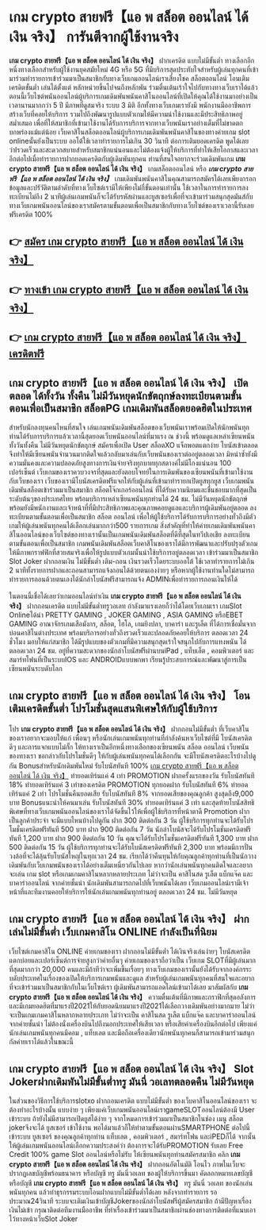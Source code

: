 # เกม crypto สายฟรี【แอ พ สล็อต ออนไลน์ ได้ เงิน จริง】  การันตีจากผู้ใช้งานจริง

**เกม crypto สายฟรี【แอ พ สล็อต ออนไลน์ ได้ เงิน จริง】** ฝากเครดิต แบบไม่มีขั้นต่ำ  ทางเลือกอีกหนึ่งทางเลือกสำหรับผู้ใช้งานยุคสมัยใหม่ 4G หรือ 5G ที่มีบริการสุดประทับใจสำหรับผู้เล่นทุกคนที่เข้ามาร่วมทำรายการเข้าร่วมมาเป็นสมาชิกกับทางเว็บเกมออนไลน์เราเสี่ยงโชค สล็อตออนไลน์ โอนเติมเครดิตขั้นต่ำ เล่นได้ตั้งแต่ หลักหน่วยขึ้นไปจนถึงหลักพัน ร่วมตื่นเต้นเร้าใจไปกับทางทางเว็บเราได้แล้วตอนนี้เว็บไซต์พนันออนไลน์ผู้บริการเกมเดิมพันพนันคาสิโนออนไลน์ที่เปิดให้คุณได้ใช้งานมาอย่างเป็นเวลานานมากกว่า 5 ปี มีภาพที่ดูสมจริง ระบบ 3 มิติ
อีกทั้งทางเว็บเกมเรายังมี พนักงานมืออาชีพการสร้างเว็บที่คอยให้บริการ  รวมไปถึงพัฒนารูปแบบตัวเกมให้มีความน่าใช้งานและมีประสิทธิภาพอยู่สม่ำเสมอ เพื่อที่ให้สมาชิกที่เข้ามาใช้งานได้รับการบริการจากทางเว็บพนันเราอย่างเต็มที่ไม่ขาดตกบกพร่องแม้แต่น้อย เว็บคาสิโนสล็อตออนไลน์ผู้บริการเกมเดิมพันพนันคาสิโนของทางค่ายเกม slot onlineนั้นยังเป็นระบบ ออโต้ใช้เวลาทำรายการไม่เกิน 30 วินาที ต่อการเติมยอดเครดิต พูดได้เลยว่าIรวดเร็วและสะดวกสบายสำหรับสมาชิกแน่นอนและไม่ต้องแจ้งผู้ให้บริการที่ทำให้เสียโอกาสและเวลาอีกต่อไปเมื่อทำรายการฝากยอดเครดิตกับผู้เดิมพันทุกคน
ท่านที่สนใจอยากจะร่วมเดิมพันเกม **เกม crypto สายฟรี【แอ พ สล็อต ออนไลน์ ได้ เงิน จริง】** เกมสล็อตออนไลน์ หรือ ***เกม crypto สายฟรี【แอ พ สล็อต ออนไลน์ ได้ เงิน จริง】*** เกมเดิมพันพนันคาสิโนคุณสามารถสมัครได้เลยเพียงกรอกข้อมูลและปรัวัติตามลำดับที่ทางเว็บไซต์เรามีให้เพียงไม่กี่ขั้นตอนเท่านั้น ใช้เวลาในการทำรายการลงทะเบียนไม่ถึง 2 นาทีผู้เล่นเกมพนันก็จะได้รับรหัสผ่านและยูสเซอร์เพื่อที่จะเข้ามาร่วมสนุกสุดมันส์กับทางเว็บเกมพนันออนไลน์ของเราสมัครตามขั้นตอนเพื่อเป็นสมาชิกกับทางเว็บไซต์ของเราเวลานี้รับเลยฟรีเครดิต 100%

## 👉 [สมัคร เกม crypto สายฟรี【แอ พ สล็อต ออนไลน์ ได้ เงิน จริง】](https://archa888.com/)
## 👉 [ทางเข้า เกม crypto สายฟรี【แอ พ สล็อต ออนไลน์ ได้ เงิน จริง】](https://archa888.com/)
## 👉 [เกม crypto สายฟรี【แอ พ สล็อต ออนไลน์ ได้ เงิน จริง】 เครดิตฟรี](https://archa888.com/)

## เกม crypto สายฟรี【แอ พ สล็อต ออนไลน์ ได้ เงิน จริง】 เปิดตลอด ได้ทั้งวัน ทั้งคืน ไม่มีวันหยุดนักขัตฤกษ์ลงทะเบียนตามขั้นตอนเพื่อเป็นสมาชิก สล็อตPG เกมเดิมพันสล็อตยอดฮิตในประเทศ

สำหรับนักลงทุนคนไหนที่สนใจ เล่นเกมพนันเดิมพันสล็อตของเว็บพนันเราพร้อมเปิดให้นักพนันทุกท่านได้รับการบริการแล้วเวลานี้สุดยอดเว็บพนันออนไลน์ที่มาแรง ณ ช่วงนี้ พร้อมดูแลเหล่าเซียนพนันทั้งวันทั้งคืน ไม่มีวันหยุดนักขัตฤกษ์ สมัครเพื่อเปิด User สล็อตXO แจ็กพอตแตกง่าย โบนัสเข้าตลอด จึงทำให้มีเซียนพนันจำนวนมากติดใจแล้วกลับมาเล่นกับเว็บพนันของเราต่ออยู่ตลอดเวลา มิหนำซ้ำยังมีความมั่นคงและความปลอดภัยสูงทางการเงินจ่ายจริงทุกบาททุกสตางค์ไม่มีโกงแน่นอน 100 เปอร์เซ็นต์ เว็บเกมของเราควบวงจรที่สุดและยังตอบโจทย์ในการเดิมพันของเซียนพนันที่เข้ามาใช้งานกับเว็บของเรา
เว็บของเรามีโบนัสเครดิตฟรีแจกให้กับผู้เล่นที่เข้ามาทำรายกเปิดยูสทุกยูส เว็บเกมพนันเดิมพันสล็อตเข้าร่วมมาเป็นสมาชิก สล็อตโจ๊กเกอร์ออนไลน์ ที่ได้รับความนิยมและชื่นชอบมากที่สุดเป็นระดับต้นๆของประเทศไทย พร้อมบริการเหล่าเซียนพนันทุกท่านได้ 24 ชม. ไม่มีวันหยุดนักขัตฤกษ์พร้อมยังมีพนักงานและเจ้าหน้าที่ที่มีประสิทธิภาพและคุณภาพคอยดูแลและบริการผู้เดิมพันอยู่ตลอด ลงทะเบียนตามขั้นตอนเพื่อเป็นสมาชิก สล็อต ออนไลน์ เพื่อให้ผู้ใช้บริการได้รับการบริการอย่างทั่วถึงมีตัวเกมให้ผู้เล่นพนันทุกคนได้เลือกเล่นมากกว่า500 รายการเกม
สิ่งสำคัญที่ทำให้ค่ายเกมเดิมพันพนันคาสิโนออนไลน์ของเว็บไซต์ของทางเรานั้นเป็นเกมพนันเดิมพันสล็อตที่ดีที่สุดในทวีปเอเชีย ลงทะเบียนตามขั้นตอนเพื่อเป็นสมาชิก  เกมพนันเดิมพันสล็อตเว็บคาสิโนของเราได้มีการพัฒนาและปรับปรุงตัวเกมให้มีภาพกราฟฟิกที่สวยสมจริงเพื่อให้รูปแบบตัวเกมนั้นน่าใช้บริการอยู่ตลอดเวลา เข้าร่วมมาเป็นสมาชิก Slot Joker ฝากถอนเงิน ไม่มีขั้นต่ำ เติม-ถอน เงินรวดเร็วโดยระบบออโต้ ใช้เวลาทำรายการไม่เกิน 2 นาทีทั้งรายการฝากและถอนสามารถแจ้งถอนได้ด้วยตนเองง่ายๆ หรือหากผู้ใช้งานท่านใดไม่สามารถทำรายการถอนด้วยตนเองได้นักล่าโบนัสฟรีสามารถแจ้ง ADMINเพื่อทำรายการถอนเงินให้ได้

ในตอนนี้เชื่อได้เลยว่าเกมออนไลน์ทำเงิน **เกม crypto สายฟรี【แอ พ สล็อต ออนไลน์ ได้ เงิน จริง】** ฝากถอนเครดิต แบบไม่มีขั้นต่ำทรูวอเลท กำลังมาแรงเลยก็ว่าได้โดยเว็บเกมเรา เกมSlot Onlineได้นำ PRETTY GAMING , JOKER GAMING , ASIA GAMING หรือEBET GAMING อาณาจักรเกมเสือมังกร, สล็อต, ไฮโล, เกมยิงปลา, บาคาร่า และรูเล็ต ที่ได้การเชื่อมั่นจากบ่อนคาสิโนต่างประเทศ พร้อมบริการอย่างทั่วถึงรวดเร็วและปลอดภัยคอยให้บริการ ตลอดเวลา 24 ชั่วโมง มอบให้แก่สมาชิก ได้มีรูปแบบของตัวเกมที่มีความสนุกสุดเร้าใจสนุกไปกับการแทงพนัน ได้ ตลอดเวลา 24 ชม. อยู่ที่ความสะดวกของนักล่าโบนัสฟรีผ่านบนiPad , แท็บเล็ต , คอมพิวเตอร์ และสมาร์ทโฟนที่เป็นระบบIOS และ ANDROIDแบบพกพา เรียนรู้ประสบการณ์และพัฒนาสู่การเป็นเซียนพนันระบดับโลก

## เกม crypto สายฟรี【แอ พ สล็อต ออนไลน์ ได้ เงิน จริง】 โอนเติมเครดิตขั้นต่ำ โปรโมชั่นสุดแสนพิเศษให้กับผู้ใช้บริการ

โปร **เกม crypto สายฟรี【แอ พ สล็อต ออนไลน์ ได้ เงิน จริง】** ฝากถอนไม่มีขั้นต่ำ ที่เว็บคาสิโนของเราอยากจะมอบให้แก่  เพื่อนๆ หรือนักเล่นเกมพนันทุกท่านที่กำลังค้นหาเว็บไซต์ที่มี โบนัสเครดิตดีๆ และการแจกแบบไม่กั๊ก ให้ทางเราเป็นอีกหนึ่งทางเลือกของเซียนพนัน สล็อต ออนไลน์ เว็บพนันของทางเรา ขอกล่าวกับโปรโมชั่นดีๆ ให้กับผู้เล่นพนันทุกคนได้เลือกกัน จะมีโบนัสเครดิตอะไรบ้างไปดูกัน
Bonusสำหรับนักเดิมพันใหม่ รับโบนัสทันที 100% [เกม crypto สายฟรี【แอ พ สล็อต ออนไลน์ ได้ เงิน จริง】](https://archa888.com/) ทำยอดเทิร์นแค่ 4 เท่า
 PROMOTION ฝากครั้งแรกของวัน รับโบนัสทันที 18% ทำยอดเทิร์นแค่ 3 เท่าของเครดิต
 PROMOTION ทุกยอดฝาก รับโบนัสทันที 6% ทำยอดเทิร์นแค่ 2 เท่า
โปรโมชั่นคืนยอดเสีย รับโบนัสทันที 8% จากยอดเสียของคุณลูกค้า สูงสุดถึง9,000 บาท
Bonusแนะนำให้คนมาเล่น รับโบนัสทันที 30% ทำยอดเทิร์นแค่ 3 เท่า
และสุดท้ายโบนัสสิทธิพิเศษที่ทางเว็บเกมพนันออนไลน์ของเราได้จัดขึ้นไว้ให้เพื่อผู้ใช้บริการที่หน้าตาดี  Promotion ฝากเป็นลูกค้าประจำ จะมีแบบไหนบ้างไปดูกัน
ฝาก 300 ติดต่อกัน 3 วัน ผู้ใช้บริการทุกท่านจะได้รับโปรโมชั่นเครดิตฟรีทันที 500 บาท
ฝาก 900 ติดต่อกัน 7 วัน นักล่าโบนัสจะได้รับโปรโมชั่นเครดิตฟรีทันที 1,200 บาท
ฝาก 900 ติดต่อกัน 10 วัน คุณจะได้รับโปรโมชั่นเครดิตฟรีทันที 1,300 บาท
ฝาก 500 ติดต่อกัน 15 วัน ผู้ใช้บริการทุกท่านจะได้รับโบนัสเครดิตฟรีทันที 2,300 บาท
พร้อมมีการปั่นวงล้อที่จะได้ลุ้นรับโบนัสใหญ่ในทุกเวลา 24 ชม. เรียกได้ว่าคืนทุนให้กับคุณลูกค้าทุกท่านที่เป็นนักวางเดิมพันกับเว็บเกมพนันของเราได้อย่างเต็มเหนี่ยวกันไปเลย หากว่านักเล่นพนันทุกคนติดใจและอยากจะเล่น เกม slot  หรือเกมเกมคาสิโนหลากหลายประเภท ไม่ว่าจะเป็น คาสิโนสด รูเล็ต แบ็กแจ๊ค และบาคาร่าออนไลน์ จากค่ายชั้นนำ นักเดิมพันสามารถกดไปที่เว็บพนันได้เลย เว็บเกมออนไลน์เรามีเจ้าหน้าที่และทีมงานคอยให้บริการให้นักเล่นเกมพนันทุกท่านอยู่ ตลอดเวลา 24 ชม. ไม่มีวันหยุด

## เกม crypto สายฟรี【แอ พ สล็อต ออนไลน์ ได้ เงิน จริง】 ฝากเล่นไม่มีขั้นต่ำ  เว็บเกมคาสิโน ONLINE กำลังเป็นที่นิยม

เว็บไซต์เกมคาสิโน ONLINE ค่ายเกมของเรา ฝากถอนไม่มีขั้นต่ำ ได้เงินจริงเล่นง่ายๆ โบนัสเครดิตแตกบ่อยและเปอร์เซ็นต์การจ่ายสูงกว่าค่ายอื่นๆ ค่ายเกมของเราถือว่าเป็น เว็บเกม SLOTที่มีผู้เล่นมากที่สุดมากกว่า 20,000 คนและมีถ้าทีว่าจะเพิ่มขึ้นเรื่อยๆ ทางเว็บเกมของเรานั้นยังได้รับจากองค์กรระบดับประเทศในเรื่องของเปิดให้บริการเกมพนันและดูแล สำหรับผู้เล่นเกมพนันทุกคนที่สนใจและอยากที่จะเข้าร่วมมาเป็นสมาชิกกับในเว็บไซต์เรา ผู้เดิมพันสามารถแอดไลน์เข้ามาได้เลย
	มาสัมผัสกับ **เกม crypto สายฟรี【แอ พ สล็อต ออนไลน์ ได้ เงิน จริง】** ความตื่นเต้นที่มีภาพและกราฟิกที่สุดอลังการ และมีเกมยอดฮิตที่มาแรงปี2021ให้กับยอดนิยมมาแรงปี2021ได้เลือกวางเดิมพันอย่างมากมาย  ไม่ว่าจะเป็นเกมเกมคาสิโนหลากหลายประเภท ไม่ว่าจะเป็น คาสิโนสด รูเล็ต แบ็กแจ๊ค และบาคาร่าออนไลน์ จากค่ายชั้นนำ ไม่ต้องนั่งเครื่องบินไปถึงนอกประเทศให้เสียเวลา หรือเสียค่าเครื่องบินอีกต่อไป เพียงแค่นักเล่นเกมพนันทุกคนมีคอม , แท็บเลต และมือถือเครื่องเดียวนักพนันทุกคนก็สามารถเข้ามาร่วมสนุกกัลค่ายเราได้แล้วในขณะนี้

## เกม crypto สายฟรี【แอ พ สล็อต ออนไลน์ ได้ เงิน จริง】 Slot Jokerฝากเดิมพันไม่มีขั้นต่ำทรู มันนี่ วอเลทตลอดคืน ไม่มีวันหยุด

ในส่วนของวิธีการใช้บริการslotxo ฝากถอนเครดิต แบบไม่มีขั้นต่ำ ของเว็บคาสิโนออนไลน์ของเรา จะต้องทำอะไรบ้างนั้น แบบง่าย ๆ เพียงแค่เว็บเกมพนันออนไลน์เราgameSLOTออนไลน์ต้องมี User เข้าระบบ ถ้ายังไม่มีสามารถเปิดยูสได้ง่าย ๆ จากโหมดการเข้าร่วมมาเป็นสมาชิกในช่อง เมนู สล็อต jokerจึงจะได้ ยูสเซอร์ เข้าใช้งาน พอได้มาแล้วก็ให้ทำตามขั้นตอนผ่านSMARTPHONE ต่อไปนี้
เข้าระบบ ยูสเซอร์  ของคุณลูกค้าทุกท่าน แท็บเลต , คอมพิวเตอร์ , สมาร์ทโฟน และiPEDก็ได้
จากนั้นให้ผู้เล่นเกมพนันออนไลน์เลือกความประสงค์ว่า ต้องการจะได้รับPROMOTION รับเลย Free Credit 100% game Slot ออนไลน์หรือไม่รับ
ให้เซียนพนันทุกท่านสมัครสมาชิก คลิก **เกม crypto สายฟรี【แอ พ สล็อต ออนไลน์ ได้ เงิน จริง】** ฝากถอนอัตโนมัติ โอนไว ภาพในเว็บจะปรากฏเลขบัญชีพร้อมธนาคาร หรือบัญชี ทรู มันนี่วอเลท ของผู้ให้บริการขึ้นมา
คัดลอกหมายเลขบัญชี หรือบัญชี **เกม crypto สายฟรี【แอ พ สล็อต ออนไลน์ ได้ เงิน จริง】** ทรู มันนี่ วอเลท ของนักเล่นพนันทุกคน แล้วทำธุรกรรมระบบโอนฝากแบบไม่มีขั้นต่ำได้เลย
หลังจากทำรายการ รอประมาณ24วินาที ระบบจะเติมเงินเข้าบัญชีJokerของนักล่าโบนัสฟรีผู้สมัครสมาชิก
ถ้ามีปัญหาเรื่องเงินไม่เข้า กรุณาติดต่อทีมงานมืออาชีพ ที่ทำเรื่องเข้าร่วมมาเป็นสมาชิกผ่านช่องทางการติดต่อที่แนบเอาไว้ทางหน้าเว็บSlot Joker


